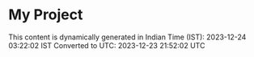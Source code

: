 # My Project

This content is dynamically generated in Indian Time (IST): 2023-12-24 03:22:02 IST
Converted to UTC: 2023-12-23 21:52:02 UTC
